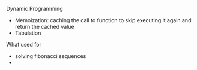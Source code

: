 Dynamic Programming
- Memoization: caching the call to function to skip executing it again and return the cached value
- Tabulation

What used for
- solving fibonacci sequences
- 